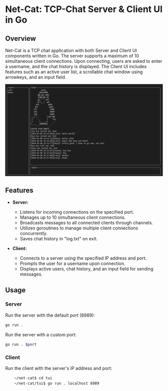 # Net-Cat: TCP-Chat Server & Client UI in Go

## Overview

Net-Cat is a TCP chat application with both Server and Client UI components written in Go. The server supports a maximum of 10 simultaneous client connections. Upon connecting, users are asked to enter a username, and the chat history is displayed.
The Client UI includes features such as an active user list, a scrollable chat window using arrowkeys, and an input field.

<img src="tux.png">

## Features

- **Server:**

  - Listens for incoming connections on the specified port.
  - Manages up to 10 simultaneous client connections.
  - Broadcasts messages to all connected clients through channels.
  - Utilizes goroutines to manage multiple client connections concurrently.
  - Saves chat history in "log.txt" on exit.

- **Client:**
  - Connects to a server using the specified IP address and port.
  - Prompts the user for a username upon connection.
  - Displays active users, chat history, and an input field for sending messages.

## Usage

### Server

Run the server with the default port (8989):

```bash
go run .
```

Run the server with a custom port:

```bash
go run . $port
```

### Client

Run the client with the server's IP address and port:

```bash
    ~/net-cat$ cd tui
    ~/net-cat/tui$ go run . localhost 8989
```
